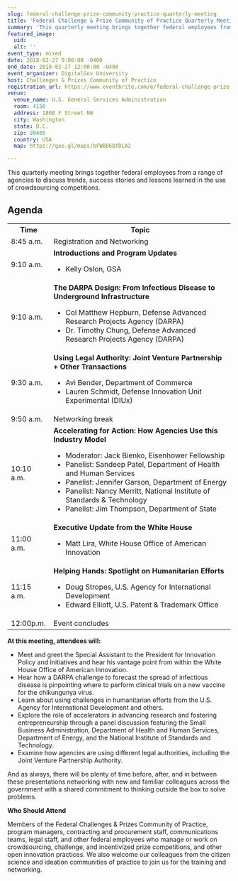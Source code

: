 ```yaml
---
slug: federal-challenge-prize-community-practice-quarterly-meeting
title: 'Federal Challenge & Prize Community of Practice Quarterly Meeting'
summary: 'This quarterly meeting brings together federal employees from a range of agencies to discuss trends, success stories and lessons learned in the use of crowdsourcing competitions&#46;'
featured_image:
  uid:
  alt: ''
event_type: mixed
date: 2018-02-27 9:00:00 -0400
end_date: 2018-02-27 12:00:00 -0400
event_organizer: DigitalGov University
host: Challenges & Prizes Community of Practice
registration_url: https://www.eventbrite.com/e/federal-challenge-prize-community-of-practice-quarterly-meeting-registration-41463270759
venue:
  venue_name: U.S. General Services Administration
  room: 4150
  address: 1800 F Street NW
  city: Washington
  state: D.C.
  zip: 20405
  country: USA
  map: https://goo.gl/maps/bFWBD6QfDLA2

---
```



This quarterly meeting brings together federal employees from a range of agencies to discuss trends, success stories and lessons learned in the use of crowdsourcing competitions.


## Agenda

<table>
  <tr>
    <th>Time</th>
    <th>Topic</th>
  </tr>
  <tr>
    <td>8:45 a.m.</td>
    <td>Registration and Networking</td>
  </tr>
  <tr>
    <td>9:10 a.m.</td>
    <td><strong>Introductions and Program Updates</strong><ul><li>Kelly Oslon, GSA</li></ul></td>
  </tr>
  <tr>
    <td>9:10 a.m.</td>
    <td><strong>The DARPA Design: From Infectious Disease to Underground Infrastructure</strong><ul><li>Col Matthew Hepburn, Defense Advanced Research Projects Agency (DARPA)</li><li>Dr. Timothy Chung, Defense Advanced Research Projects Agency (DARPA)</ul></td>
  </tr>
  <tr>
    <td>9:30 a.m.</td>
    <td><strong>Using Legal Authority: Joint Venture Partnership + Other Transactions</strong><ul><li>Avi Bender, Department of Commerce </li><li> Lauren Schmidt, Defense Innovation Unit Experimental (DIUx)</li></ul></td>
  </tr>
  <tr>
    <td>9:50 a.m.</td>
    <td>Networking break</td>
  </tr>
  <tr>
    <td>10:10 a.m.</td>
    <td><strong>Accelerating for Action: How Agencies Use this Industry Model</strong><ul><li>Moderator: Jack Bienko, Eisenhower Fellowship</li><li> Panelist: Sandeep Patel, Department of Health and Human Services</li><li>Panelist: Jennifer Garson, Department of Energy</li><li>Panelist: Nancy Merritt, National Institute of Standards & Technology </li> <li>Panelist: Jim Thompson, Department of State</li></ul></td>
  </tr>
  <tr>
    <td>11:00 a.m.</td>
    <td><strong>Executive Update from the White House</strong><ul><li>Matt Lira, White House Office of American Innovation</li></ul></td>
  </tr>
  <tr>
    <td>11:15 a.m.</td>
    <td><strong>Helping Hands: Spotlight on Humanitarian Efforts</strong><ul><li>Doug Stropes, U.S. Agency for International Development</li><li> Edward Elliott,  U.S. Patent & Trademark Office</li></ul></td>
  </tr>
  <tr>
    <td>12:00p.m.</td>
    <td>Event concludes</td>
  </tr>

</table>


**At this meeting, attendees will:**

- Meet and greet the Special Assistant to the President for Innovation Policy and Initiatives and hear his vantage point from within the White House Office of American Innovation.
- Hear how a DARPA challenge to forecast the spread of infectious disease is pinpointing where to perform clinical trials on a new vaccine for the chikungunya virus.
- Learn about using challenges in humanitarian efforts from the U.S. Agency for International Development and others.
- Explore the role of accelerators in advancing research and fostering entrepreneurship through a panel discussion featuring the Small Business Administration, Department of Health and Human Services, Department of Energy, and the National Institute of Standards and Technology.
- Examine how agencies are using different legal authorities, including the Joint Venture Partnership Authority.

And as always, there will be plenty of time before, after, and in between these presentations networking with new and familiar colleagues across the government with a shared commitment to thinking outside the box to solve problems.

**Who Should Attend**

Members of the Federal Challenges & Prizes Community of Practice, program managers, contracting and procurement staff, communications teams, legal staff, and other federal employees who manage or work on crowdsourcing, challenge, and incentivized prize competitions, and other open innovation practices. We also welcome our colleagues from the citizen science and ideation communities of practice to join us for the training and networking.
